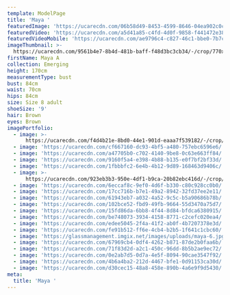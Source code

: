 ```yaml
---
template: ModelPage
title: 'Maya '
featuredImage: 'https://ucarecdn.com/06b58d49-8453-4599-8646-04ea902c0cc5/'
featuredVideo: 'https://ucarecdn.com/a5d41a85-c4fd-4d0f-9858-f441472e3805/'
featuredVideoMobile: 'https://ucarecdn.com/ae9796c4-c827-46c1-bbe0-7b7c40434ca5/'
imageThumbnail: >-
  https://ucarecdn.com/9561b4e7-8b4d-481b-baff-f48d3bc3cb34/-/crop/770x1103/267,399/-/preview/
firstName: Maya A
collection: Emerging
height: 170cm
measurementType: bust
bust: 84cm
waist: 70cm
hips: 84cm
size: Size 8 adult
shoeSize: '9'
hair: Brown
eyes: Brown
imagePortfolio:
  - image: >-
      https://ucarecdn.com/f4d4b21e-8bd0-44e1-901d-eaaa7f539182/-/crop/1045x1718/280,136/-/preview/
  - image: 'https://ucarecdn.com/cf667160-dc93-4bf5-a480-757ebc6596e6/'
  - image: 'https://ucarecdn.com/a47705b0-c702-4140-9be8-0c63e663ff84/'
  - image: 'https://ucarecdn.com/9160f5a4-e398-4b88-b135-e0f7bf2bf33d/'
  - image: 'https://ucarecdn.com/1fbbbfc2-6e4b-4b12-9d89-168463d9406c/'
  - image: >-
      https://ucarecdn.com/923eb3b3-950e-4df1-b9ca-20b82ebc416d/-/crop/1249x1632/631,0/-/preview/
  - image: 'https://ucarecdn.com/6eccaf8c-9ef0-4d6f-b330-c80c928cc0b0/'
  - image: 'https://ucarecdn.com/17cc716b-b7e1-49a2-8942-32fd37ee2e11/'
  - image: 'https://ucarecdn.com/61943eb7-a032-4a52-9c5c-b5a90686b78b/'
  - image: 'https://ucarecdn.com/102bce52-fbd9-49fb-9664-55d3470a75d7/'
  - image: 'https://ucarecdn.com/15fd86da-6bb8-4f44-8d84-bfdca6380915/'
  - image: 'https://ucarecdn.com/be748073-3934-4158-8771-c2cefc020ea4/'
  - image: 'https://ucarecdn.com/edee5045-2f4a-41f2-ab0f-4b7207378e3d/'
  - image: 'https://ucarecdn.com/fe91b512-ff6e-4cb4-b2b5-1f641c1cbc60/'
  - image: 'https://glassmanagement.imgix.net/images/uploads/maya-6.jpg'
  - image: 'https://ucarecdn.com/67969cb4-0df4-4262-b871-87de2b0faa6b/'
  - image: 'https://ucarecdn.com/71f83d2d-a2c1-450c-96dd-8b5b2ae9ec72/'
  - image: 'https://ucarecdn.com/0e2ab7d5-0d7a-4e5f-8094-90cae3547f92/'
  - image: 'https://ucarecdn.com/4b6a4ba2-212d-4467-bfe1-0d91153ca30d/'
  - image: 'https://ucarecdn.com/d30cec15-48a8-458e-890b-4a6e9f9d5430/'
meta:
  title: 'Maya '
---
```


